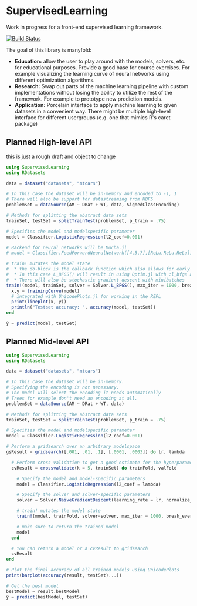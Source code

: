 # SupervisedLearning

Work in progress for a front-end supervised learning framework.

[![Build Status](https://travis-ci.org/Evizero/SupervisedLearning.jl.svg?branch=master)](https://travis-ci.org/Evizero/SupervisedLearning.jl)

The goal of this library is manyfold:

- **Education:** allow the user to play around with the models, solvers, etc. for educational purposes. Provide a good base for course exercises. For example visualizing the learning curve of neural networks using different optimization algorithms.
- **Research:** Swap out parts of the machine learning pipeline with custom implementations without losing the ability to utilize the rest of the framework. For example to prototype new prediction models.
- **Application:** Porcelain interface to apply machine learning to given datasets in a convenient way. There might be multiple high-level interface for different usergroups (e.g. one that mimics R's caret package)

## Planned High-level API

this is just a rough draft and object to change

```Julia
using SupervisedLearning
using RDatasets

data = dataset("datasets", "mtcars")

# In this case the dataset will be in-memory and encoded to -1, 1
# There will also be support for datastreaming from HDF5
problemSet = dataSource(AM ~ DRat + WT, data, SignedClassEncoding)

# Methods for splitting the abstract data sets
trainSet, testSet = splitTrainTest(problemSet, p_train = .75)

# Specifies the model and modelspecific parameter
model = Classifier.LogisticRegression(l2_coef=0.001)

# Backend for neural networks will be Mocha.jl
# model = Classifier.FeedForwardNeuralNetwork([4,5,7],[ReLu,ReLu,ReLu])

# train! mutates the model state
#  * the do-block is the callback function which also allows for early stopping
#  * In this case L_BFGS() will result in using Optim.jl with :l_bfgs as backend
#  * There will also be stochastic gradient descent with minibatches
train!(model, trainSet, solver = Solver.L_BFGS(), max_iter = 1000, break_every = 100) do
  x,y = trainingCurve(model)
  # integrated with UnicodePlots.jl for working in the REPL
  print(lineplot(x, y))
  println("Testset accuracy: ", accuracy(model, testSet))
end

ŷ = predict(model, testSet)
```

## Planned Mid-level API

```Julia
using SupervisedLearning
using RDatasets

data = dataset("datasets", "mtcars")

# In this case the dataset will be in-memory.
# Specifying the encoding is not necessary.
# The model will select the encoding it needs automatically
# Trees for example don't need an encoding at all.
problemSet = dataSource(AM ~ DRat + WT, data)

# Methods for splitting the abstract data sets
trainSet, testSet = splitTrainTest(problemSet, p_train = .75)

# Specifies the model and modelspecific parameter
model = Classifier.LogisticRegression(l2_coef=0.001)

# Perform a gridsearch over an arbitrary modelspace
gsResult = gridsearch([.001, .01, .1], [.0001, .0003]) do lr, lambda

  # Perform cross validation to get a good estimate for the hyperparameter performance
  cvResult = crossvalidate(k = 5, trainSet) do trainFold, valFold

    # Specify the model and model-specific parameters
    model = Classifier.LogisticRegression(l2_coef = lambda)

    # Specify the solver and solver-specific parameters
    solver = Solver.NaiveGradientDescent(learning_rate = lr, normalize_gradient = false)

    # train! mutates the model state
    train!(model, trainFold, solver=solver, max_iter = 1000, break_every = 100)

    # make sure to return the trained model
    model
  end

  # You can return a model or a cvResult to gridsearch
  cvResult
end

# Plot the final accuracy of all trained models using UnicodePlots
print(barplot(accuracy(result, testSet)...))

# Get the best model
bestModel = result.bestModel
ŷ = predict(bestModel, testSet)
```
